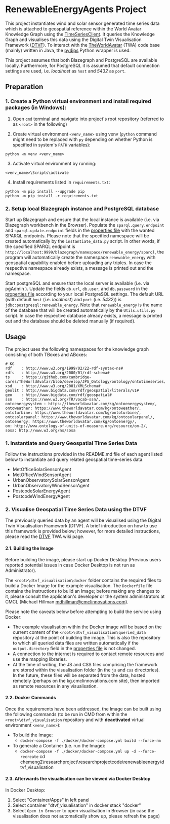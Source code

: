 # RenewableEnergyAgents Project

This project instantiates wind and solar sensor generated time series data which is attached to geospatial reference within the World Avatar Knowledge Graph using the [TimeSeriesClient]. It queries the Knowledge Graph and visualises this data using the Digital Twin Visualisation Framework ([DTVF]). To interact with the [TheWorldAvatar] (TWA) code base (mainly) written in Java, the [py4jps] Python wrapper is used.

This project assumes that both Blazegraph and PostgreSQL are available locally. Furthermore, for PostgreSQL it is assumed that default connection settings are used, i.e. _localhost_ as `host` and _5432_ as `port`.

## Preparation
### 1. Create a Python virtual environment and install required packages (in Windows):

1) Open `cmd` terminal and navigate into project's root repository (referred to as `<root>` in the following)

2) Create virtual environment `<venv_name>` using venv (`python` command might need to be replaced with `py` depending on whether Python is specified in system's `PATH` variables):
```
python -m venv <venv_name>
```

3) Activate virtual environment by running:
```
<venv_name>\Scripts\activate
```

4) Install requirements listed in `requirements.txt`:
```
python -m pip install --upgrade pip  
python -m pip install -r requirements.txt
```

### 2. Setup local Blazegraph instance and PostgreSQL database 

Start up Blazegraph and ensure that the local instance is available (i.e. via Blazegraph workbench in the Browser). Populate the `sparql.query.endpoint` and `sparql.update.endpoint` fields in the [properties file] with the wanted SPARQL endpoints. Please note that the specified namespace will be created automatically by the `instantiate_data.py` script. In other words, if the specified SPARQL endpoint is `http://localhost:9999/blazegraph/namespace/renewable_energy/sparql`, the program will automatically create the namespace `renewable_energy` with geospatial capability enabled before uploading any triples. In case the respective namespace already exists, a message is printed out and the namespace.

Start postgreSQL and ensure that the local server is available (i.e. via pgAdmin ). Update the fields `db.url`, `db.user`, and `db.password` in the [properties file] according to your local PostgreSQL settings. The default URL (with default `host` (i.e. _localhost_) and `port` (i.e. _5432_)) is `jdbc:postgresql:renewable_energy`. Note that `renewable_energy` is the name of the database that will be created automatically by the `Utils.utils.py` script. In case the respective database already exists, a message is printed out and the database should be deleted manually (if required).

## Usage

The project uses the following namespaces for the knowledge graph consisting of both TBoxes and ABoxes:

```
# KG
rdf    : http://www.w3.org/1999/02/22-rdf-syntax-ns#
rdfs   : http://www.w3.org/2000/01/rdf-schema#
ts     : https://github.com/cambridge-cares/TheWorldAvatar/blob/develop/JPS_Ontology/ontology/ontotimeseries/OntoTimeSeries.owl#
xsd    : http://www.w3.org/2001/XMLSchema#
geolit : http://www.bigdata.com/rdf/geospatial/literals/v1#
geo    : http://www.bigdata.com/rdf/geospatial#
ssn    : https://www.w3.org/TR/vocab-ssn/,
ontoenergysystem : https://theworldavatar.com/kg/ontoenergysystem/,
ontoweather: https://www.theworldavatar.com/kg/ontoweather/,
ontoturbine: https://www.theworldavatar.com/kg/ontoturbine/,
ontosolarpanel: https://www.theworldavatar.com/kg/ontosolarpanel/,
ontoenergy: https://www.theworldavatar.com/kg/ontoenergy/,
om: http://www.ontology-of-units-of-measure.org/resource/om-2/,
sosa: http://www.w3.org/ns/sosa

```

### 1. Instantiate and Query Geospatial Time Series Data

Follow the instructions provided in the README.md file of each agent listed below to instantiate and query related geospatial time-series data.

* MetOfficeSolarSensorAgent
* MetOfficeWindSensorAgent
* UrbanObservatorySolarSensorAgent
* UrbanObservatoryWindSensorAgent
* PostcodeSolarEnergyAgent
* PostcodeWindEnergyAgent

### 2. Visualise Geospatial Time Series Data using the DTVF

The previously queried data by an agent will be visualised using the Digital Twin Visualisation Framework (DTVF). A brief introduction on how to use this framework is provided below; however, for more detailed instructions, please read the [DTVF] TWA wiki page.

#### 2.1. Building the Image

Before building the image, please start up Docker Desktop (Previous users reported potential issues in case Docker Desktop is not run as Administrator). 

The `<root>\dtvf_visualisation\docker` folder contains the required files to build a Docker Image for the example visualisation. The `Dockerfile` file contains the instructions to build an Image; before making any changes to it, please consult the application's developer or the system administrators at CMCL (Michael Hillman <mdhillman@cmclinnovations.com>).

Please note the caveats below before attempting to build the service using Docker:

* The example visualisation within the Docker image will be based on the current content of the `<root>\dtvf_visualisation\queried_data` repository at the point of building the image. This is also the repository to which all queried data files are written automatically  if the `output.directory` field in the [properties file] is not changed.
* A connection to the internet is required to contact remote resources and use the mapping libraries.
* At the time of writing, the JS and CSS files comprising the framework are stored within the  visualisation folder (in the `js` and `css` directories). In the future, these files will be separated from the data, hosted remotely (perhaps on the kg.cmclinnovations.com site), then imported as remote resources in any visualisation.

#### 2.2. Docker Commands
Once the requirements have been addressed, the Image can be built using the following commands (to be run in CMD from within the `<root>\dtvf_visualisation` repository and with **deactivated** virtual environment `<venv_name>`):

+ To build the Image:
  + `docker-compose -f ./docker/docker-compose.yml build --force-rm`
+ To generate a Container (i.e. run the Image):
  + `docker-compose -f ./docker/docker-compose.yml up -d --force-recreate`
cd chemeng2\researchproject\researchprojectcode\renewableenergy\dtvf_visualisation

#### 2.3. Afterwards the visualisation can be viewed via Docker Desktop 
In Docker Desktop:
1. Select "Container/Apps" in left panel
2. Select container "dtvf_visualisation" in docker stack "docker"
3. Select `Open in Browser` to open visualisation in Browser (in case the visualisation does not automatically show up, please refresh the page)



[TheWorldAvatar]: https://github.com/cambridge-cares/TheWorldAvatar
[DTVF]: https://github.com/cambridge-cares/TheWorldAvatar/wiki/Digital-Twin-Visualisations
[TimeSeriesClient]: https://github.com/cambridge-cares/TheWorldAvatar/tree/develop/JPS_BASE_LIB/src/main/java/uk/ac/cam/cares/jps/base/timeseries
[py4jps]: https://github.com/cambridge-cares/TheWorldAvatar/tree/develop/JPS_BASE_LIB/python_wrapper
[properties file]: resources/renewable_energy_agents.properties
